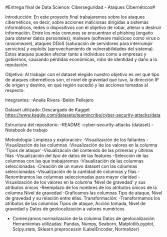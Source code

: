 #Entrega final de Data Science: Ciberseguridad - Ataques Cibernéticos#

Introducción: 
En este proyecto final trabajaremos sobre los ataques cibernéticos, es decir, sobre acciones maliciosas dirigidas a sistemas informáticos, redes o dispositivos con el objetivo de robar, alterar o destruir información. Entre los más comunes se encuentran el phishing (engaño para obtener datos personales), malware (software malicioso como virus o ransomware), ataques DDoS (saturación de servidores para interrumpir servicios) y exploits (aprovechamiento de vulnerabilidades del sistema). Estos ataques pueden afectar tanto a individuos como a empresas y gobiernos, causando pérdidas económicas, robo de identidad y daño a la reputación. 

Objetivo:
Al trabajar con el dataset elegido nuestro objetivo es ver qué tipo de ataques cibernéticos son, el nivel de gravedad que tuvo, la dirección IP de origen y destino, en qué región sucedió y las acciones tomadas al respecto.

Integrantes:
-Analia Rivera
-Belén Pellejero

Dataset utilizado:
Descargado de Kaggel: https://www.kaggle.com/datasets/teamincribo/cyber-security-attacks/data

Estructura del repositorio:
-README
-cyber-security-attacks (dataset)
-Notebook de trabajo

Metodología:
Limpieza y exploración:
-Visualización de los faltantes
-Visualización de las columnas
-Visualización de los valores en la columna ‘Tipos de ataque’
-Visualización del contenido de las primeras y últimas filas
-Visualización del tipo de datos de las features
-Selección de las columnas con las que trabajaremos
-Visualización de las columnas seleccionadas
-Creación de un nuevo dataset con las columnas seleccionadas
-Visualización de la cantidad de columnas y filas
-Renombramos las columnas seleccionadas para mayor claridad
-Visualización de los valores en la columna ‘Nivel de gravedad’ y sus atributos únicos
-Reemplazo de los nombres de los atributos únicos de la columna Nivel de gravedad
-Graficamos las columnas Tipo de ataque, Nivel de gravedad y su relación entre ellas.
Transformación:
-Transformamos los atributos de las columnas Tipos de ataque, Acción tomada, Nivel de gravedad y Datos de geolocalización a valores numéricos
- Comenzamos normalización de la columna Datos de geolocalización
Herramientas utilizadas: Pandas, Numpy, Seaborn, Matplotlib.pyplot, Scipy.stats, Sklearn.preprocessin (LabelEncoder, Normalizer)

